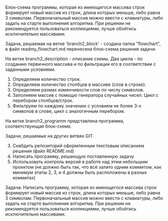Блок-схема программы, которая из имеющегося массива строк формирует новый массив из строк, 
длина которых меньше, либо равна 3 символам. Первоначальный массив можно ввести с клавиатуры, 
либо задать на старте выполнения алгоритма. При решении не рекомендуется пользоваться коллекциями, 
лучше обойтись исключительно массивами.


Задача, решаемая на ветке 'branch2_block' - создана папка  "flowchart", в файл readmy_flowchart.md перенесена блок-схема решения задачи.

На ветке branch2_description - описание схемы.
Два цикла - по созданию первичного массива и по фильтрации его в соответствии с заданными условиями.
1. Определяем количество строк.
2. Определяем количество столбцов в массиве (слов в строке).
3. Определяем размах изменчивости слов по числу символов.
4. Заполняем массив с помощю генератора случайных чисел. Цикл с перебором столбцов/строк.
5. Фильтруем по каждому значению с условием не более 3-х символов в слове, цикл с аналогичным перебором.

На ветке branch2_programm представлена программа, соответствующая блок-схеме.


Задачи, решаемые на других ветвях GIT.

3. Снабдить репозиторий оформленным текстовым описанием решения (файл README.md)
4. Написать программу, решающую поставленную задачу
5. Использовать контроль версий в работе над этим небольшим проектом (не должно быть 
так, что всё залито одним коммитом, как минимум этапы 2, 3, и 4 должны быть расположены в разных коммитах)

Задача: Написать программу, которая из имеющегося массива строк формирует новый массив из строк, 
длина которых меньше, либо равна 3 символам. Первоначальный массив можно ввести с клавиатуры, 
либо задать на старте выполнения алгоритма. При решении не рекомендуется пользоваться коллекциями, 
лучше обойтись исключительно массивами.